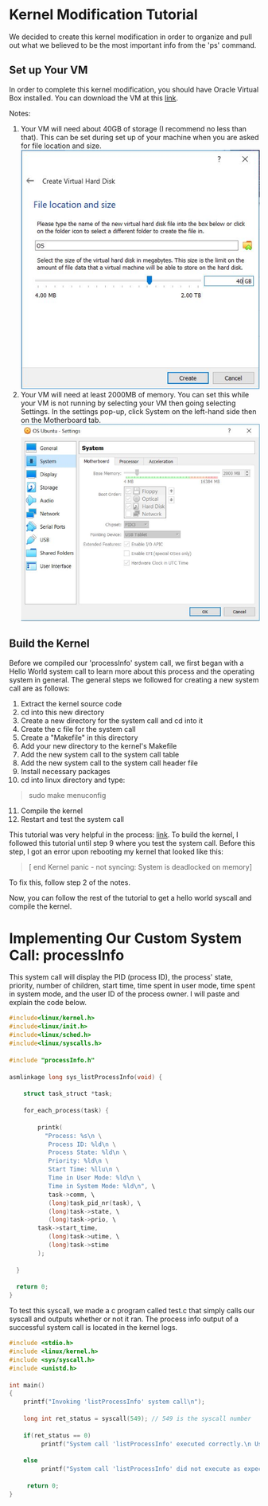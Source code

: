 # Kernel Modification Tutorial

We decided to create this kernel modification in order to organize and pull out what we believed to be the most important info from the 'ps' command. 

## Set up Your VM

In order to complete this kernel modification, you should have Oracle Virtual Box installed. You can download the VM at this [link](https://www.virtualbox.org/wiki/Downloads).

Notes:
1. Your VM will need about 40GB of storage (I recommend no less than that). This can be set during set up of your machine when you are asked for file location and size.
    ![Setting Hard Disk Size](hard_disk_size.JPG)
2. Your VM will need at least 2000MB of memory. You can set this while your VM is not running by selecting your VM then going selecting Settings. In the settings pop-up, click System on the left-hand side then on the Motherboard tab.
    ![Changing Memory Settings](memory_settings.JPG)

## Build the Kernel

Before we compiled our 'processInfo' system call, we first began with a Hello World system call to learn more about this process and the operating system in general. The general steps we followed for creating a new system call are as follows: 

1. Extract the kernel source code 
2. cd into this new directory
3. Create a new directory for the system call and cd into it 
4. Create the c file for the system call 
5. Create a "Makefile" in this directory
6. Add your new directory to the kernel's Makefile
7. Add the new system call to the system call table 
8. Add the new system call to the system call header file 
9. Install necessary packages 
10. cd into linux directory and type:
>sudo make menuconfig
11. Compile the kernel
12. Restart and test the system call 

This tutorial was very helpful in the process: [link](https://medium.com/anubhav-shrimal/adding-a-hello-world-system-call-to-linux-kernel-dad32875872).
To build the kernel, I followed this tutorial until step 9 where you test the system call. Before this step, I got an error upon rebooting my kernel that looked like this:
> [ end Kernel panic - not syncing: System is deadlocked on memory]

To fix this, follow step 2 of the notes.

Now, you can follow the rest of the tutorial to get a hello world syscall and compile the kernel.

# Implementing Our Custom System Call: processInfo

This system call will display the PID (process ID), the process' state, priority, number of children, start time, time spent in user mode, time spent in system mode, and the user ID of the process owner. I will paste and explain the code below.

```C
#include<linux/kernel.h>
#include<linux/init.h>
#include<linux/sched.h>
#include<linux/syscalls.h>

#include "processInfo.h"

asmlinkage long sys_listProcessInfo(void) {

    struct task_struct *task;

    for_each_process(task) {

	    printk(
	      "Process: %s\n \
	       Process ID: %ld\n \
	       Process State: %ld\n \
	       Priority: %ld\n \
	       Start Time: %llu\n \
	       Time in User Mode: %ld\n \
	       Time in System Mode: %ld\n", \
	       task->comm, \
	       (long)task_pid_nr(task), \
	       (long)task->state, \
	       (long)task->prio, \
		task->start_time,
	       (long)task->utime, \
	       (long)task->stime
	    );

  }

  return 0;
}

```

To test this syscall, we made a c program called test.c that simply calls our syscall and outputs whether or not it ran. The process info output of a successful system call is located in the kernel logs. 

```C
#include <stdio.h>
#include <linux/kernel.h>
#include <sys/syscall.h>
#include <unistd.h>

int main()
{  
    printf("Invoking 'listProcessInfo' system call\n");
         
    long int ret_status = syscall(549); // 549 is the syscall number
         
    if(ret_status == 0) 
         printf("System call 'listProcessInfo' executed correctly.\n Use dmesg to check processInfo\n");
    
    else 
         printf("System call 'listProcessInfo' did not execute as expected\n");
          
     return 0;
}
```
